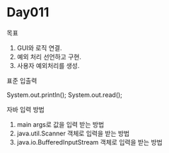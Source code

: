 # Day011

목표

1. GUI와 로직 연결.
2. 예외 처리 선언하고 구현.
3. 사용자 예외처리를 생성.

표준 입출력

System.out.println();
System.out.read();

자바 입력 방법

1. main args로 값을 입력 받는 방법
2. java.util.Scanner 객체로 입력을 받는 방법
3. java.io.BufferedInputStream 객체로 입력을 받는 방법